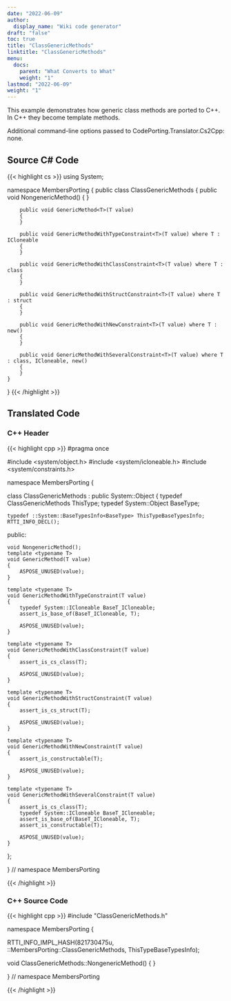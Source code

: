 ```yaml
---
date: "2022-06-09"
author:
  display_name: "Wiki code generator"
draft: "false"
toc: true
title: "ClassGenericMethods"
linktitle: "ClassGenericMethods"
menu:
  docs:
    parent: "What Converts to What"
    weight: "1"
lastmod: "2022-06-09"
weight: "1"
---
```


This example demonstrates how generic class methods are ported to C++. In C++ they become template methods.

Additional command-line options passed to CodePorting.Translator.Cs2Cpp: none.

## Source C# Code ##

{{< highlight cs >}}
using System;

namespace MembersPorting
{
    public class ClassGenericMethods
    {
        public void NongenericMethod()
        {
        }

        public void GenericMethod<T>(T value)
        {
        }

        public void GenericMethodWithTypeConstraint<T>(T value) where T : ICloneable
        {
        }

        public void GenericMethodWithClassConstraint<T>(T value) where T : class
        {
        }

        public void GenericMethodWithStructConstraint<T>(T value) where T : struct
        {
        }

        public void GenericMethodWithNewConstraint<T>(T value) where T : new()
        {
        }

        public void GenericMethodWithSeveralConstraint<T>(T value) where T : class, ICloneable, new()
        {
        }
    }
}
{{< /highlight >}}

## Translated Code ##

### C++ Header ###

{{< highlight cpp >}}
#pragma once

#include <system/object.h>
#include <system/icloneable.h>
#include <system/constraints.h>

namespace MembersPorting {

class ClassGenericMethods : public System::Object
{
    typedef ClassGenericMethods ThisType;
    typedef System::Object BaseType;
    
    typedef ::System::BaseTypesInfo<BaseType> ThisTypeBaseTypesInfo;
    RTTI_INFO_DECL();
    
public:

    void NongenericMethod();
    template <typename T>
    void GenericMethod(T value)
    {
        ASPOSE_UNUSED(value);
    }
    
    template <typename T>
    void GenericMethodWithTypeConstraint(T value)
    {
        typedef System::ICloneable BaseT_ICloneable;
        assert_is_base_of(BaseT_ICloneable, T);
        
        ASPOSE_UNUSED(value);
    }
    
    template <typename T>
    void GenericMethodWithClassConstraint(T value)
    {
        assert_is_cs_class(T);
        
        ASPOSE_UNUSED(value);
    }
    
    template <typename T>
    void GenericMethodWithStructConstraint(T value)
    {
        assert_is_cs_struct(T);
        
        ASPOSE_UNUSED(value);
    }
    
    template <typename T>
    void GenericMethodWithNewConstraint(T value)
    {
        assert_is_constructable(T);
        
        ASPOSE_UNUSED(value);
    }
    
    template <typename T>
    void GenericMethodWithSeveralConstraint(T value)
    {
        assert_is_cs_class(T);
        typedef System::ICloneable BaseT_ICloneable;
        assert_is_base_of(BaseT_ICloneable, T);
        assert_is_constructable(T);
        
        ASPOSE_UNUSED(value);
    }
    
    
};

} // namespace MembersPorting



{{< /highlight >}}

### C++ Source Code ###

{{< highlight cpp >}}
#include "ClassGenericMethods.h"

namespace MembersPorting {

RTTI_INFO_IMPL_HASH(821730475u, ::MembersPorting::ClassGenericMethods, ThisTypeBaseTypesInfo);

void ClassGenericMethods::NongenericMethod()
{
}

} // namespace MembersPorting

{{< /highlight >}}
